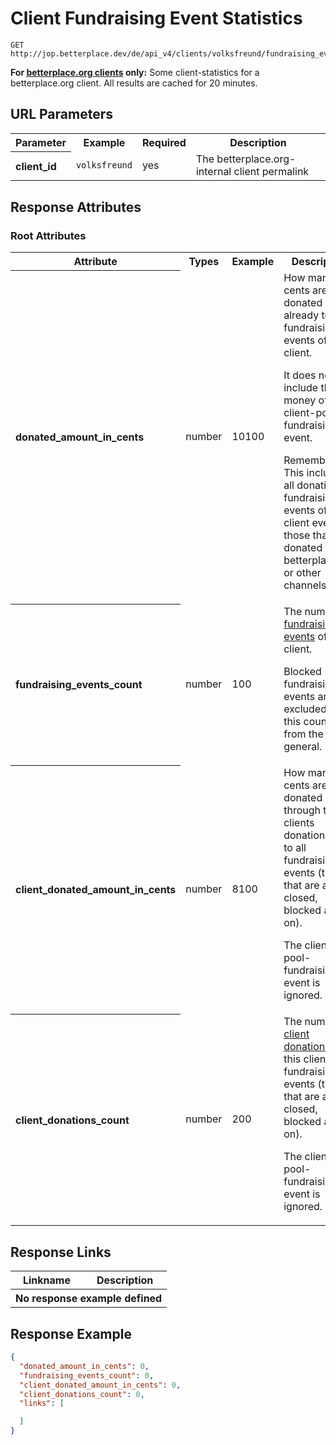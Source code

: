 
# Client Fundraising Event Statistics

```Rebol
GET http://jop.betterplace.dev/de/api_v4/clients/volksfreund/fundraising_event_statistics.json
```

**For [betterplace.org clients](../README.md#client-api) only:**
Some client-statistics for a betterplace.org client. All results are cached for 20 minutes.


## URL Parameters

<table>
  <tr>
    <th>Parameter</th>
    <th>Example</th>
    <th>Required</th>
    <th>Description</th>
  </tr>
  <tr>
    <th align="left">client_id</th>
    <td><code>volksfreund</code></td>
    <td>yes</td>
    <td>The betterplace.org-internal client permalink</td>
  </tr>
</table>


## Response Attributes

### Root Attributes

  <table>
    <tr>
      <th>Attribute</th>
      <th>Types</th>
      <th>Example</th>
      <th>Description</th>
    </tr>
    <tr>
      <th align="left">donated_amount_in_cents</th>
      <td>number</td>
      <td>10100</td>
      <td>How many cents are donated already to all fundraising events of this client.

It does not include the money of the client-pool-fundraising-event.

Remember: This includes all donations to fundraising events of this client even those
that are donated via betterplace.org or other channels.
</td>
    </tr>
    <tr>
      <th align="left">fundraising_events_count</th>
      <td>number</td>
      <td>100</td>
      <td>The number of <a href="fundraising_events_list.md">fundraising events</a> of this client.

Blocked fundraising events are excluded from this count and from the API in general.
</td>
    </tr>
    <tr>
      <th align="left">client_donated_amount_in_cents</th>
      <td>number</td>
      <td>8100</td>
      <td>How many cents are donated through the clients donation page to
all fundraising events (those that are active, closed, blocked and so on).

The client-pool-fundraising-event is ignored.
</td>
    </tr>
    <tr>
      <th align="left">client_donations_count</th>
      <td>number</td>
      <td>200</td>
      <td>The number of <a href="client_donations_list.md">client donations</a> for this client to
all fundraising events (those that are active, closed, blocked and so on).

The client-pool-fundraising-event is ignored.
</td>
    </tr>
  </table>
</table>

## Response Links

<table>
  <tr>
    <th>Linkname</th>
    <th>Description</th>
  </tr>

  <th colspan="2">No response example defined</th>
</table>

## Response Example

```json
{
  "donated_amount_in_cents": 0,
  "fundraising_events_count": 0,
  "client_donated_amount_in_cents": 0,
  "client_donations_count": 0,
  "links": [

  ]
}
```

